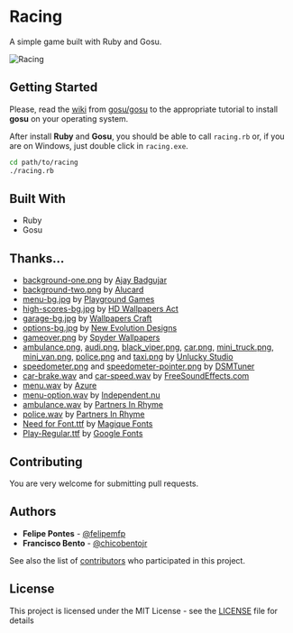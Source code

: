 # Racing

A simple game built with Ruby and Gosu.

![Racing](http://i.imgur.com/AxOvTPJ.png)

## Getting Started

Please, read the [wiki](//github.com/gosu/gosu/wiki) from [gosu/gosu](//github.com/gosu/gosu/) to the appropriate tutorial to install **gosu** on your operating system.

After install **Ruby** and **Gosu**, you should be able to call `racing.rb` or, if you are on Windows, just double click in `racing.exe`.

```sh
cd path/to/racing
./racing.rb
```

## Built With

* Ruby
* Gosu

## Thanks...

* [background-one.png](src/media/images/background-one.png) by [Ajay Badgujar](http://www.ajaybadgujar.com/chapter/creating-2d-car-racing-game-in-android-part-3-adding-road-track-texture/road/)
* [background-two.png](src/media/images/background-two.png) by [Alucard](http://opengameart.org/content/2d-top-down-highway-background)
* [menu-bg.jpg](src/media/images/menu-bg.jpg) by [Playground Games](http://wallpapershome.ru/avto-i-moto/gonochnie/forza-igra-mashina-krasnaya-zakat-doroga-trassa-skorost-2007.html)
* [high-scores-bg.jpg](src/media/images/high-scores-bg.jpg) by [HD Wallpapers Act](http://www.hdwallpapersact.com/street-racing-car-wallpapers/)
* [garage-bg.jpg](src/media/images/garage-bg.jpg) by [Wallpapers Craft](https://wallpaperscraft.com/download/cars_style_lamborghini_orange_garage_85226/1920x1080)
* [options-bg.jpg](src/media/images/options-bg.jpg) by [New Evolution Designs](https://newevolutiondesigns.com/20-hd-car-wallpapers)
* [gameover.png](src/media/images/gameover.png) by [Spyder Wallpapers](http://www.spyderonlines.com/wallpapers/broken-glass-wallpaper.html)
* [ambulance.png](src/media/images/ambulance.png), [audi.png](src/media/audi.png), [black_viper.png](src/media/images/black_viper.png), [car.png](src/media/images/car.png), [mini_truck.png](src/media/images/mini_truck.png), [mini_van.png](src/media/images/mini_van.png), [police.png](src/media/images/police.png) and [taxi.png](src/media/images/taxi.png) by [Unlucky Studio](http://opengameart.org/content/free-top-down-car-sprites-by-unlucky-studio)
* [speedometer.png](src/media/images/speedometer.png) and [speedometer-pointer.png](src/media/images/speedometer-pointer.png) by [DSMTuner](http://gtaforums.com/topic/494178-speedometer-textures/)
* [car-brake.wav](src/media/sounds/car-brake.wav) and [car-speed.wav](src/media/sounds/car-speed.wav) by [FreeSoundEffects.com](http://www.freesoundeffects.com/free-sounds/cars-10069/)
* [menu.wav](src/media/sounds/menu.wav) by [Azure](http://www.flashkit.com/loops/Pop-Rock/Pop/Whatcha-Azure-10593/index.php)
* [menu-option.wav](src/media/sounds/menu-option.wav) by [Independent.nu](http://opengameart.org/content/16-button-clicks)
* [ambulance.wav](src/media/sounds/ambulance.wav) by [Partners In Rhyme](http://www.freesoundeffects.com/free-track/amb-426608/)
* [police.wav](src/media/sounds/police.wav) by [Partners In Rhyme](http://www.freesoundeffects.com/free-track/police-siren-426661/)
* [Need for Font.ttf](src/media/fonts/NeedforFont.ttf) by [Magique Fonts](http://www.1001fonts.com/need-for-font-font.html)
* [Play-Regular.ttf](src/media/fonts/Play-Regular.ttf) by [Google Fonts](https://fonts.google.com/specimen/Play)

## Contributing

You are very welcome for submitting pull requests.

## Authors

* **Felipe Pontes** - [@felipemfp](//github.com/felipemfp)
* **Francisco Bento** - [@chicobentojr](//github.com/chicobentojr)

See also the list of [contributors](//github.com/felipemfp/racing/contributors) who participated in this project.

## License

This project is licensed under the MIT License - see the [LICENSE](LICENSE) file for details
